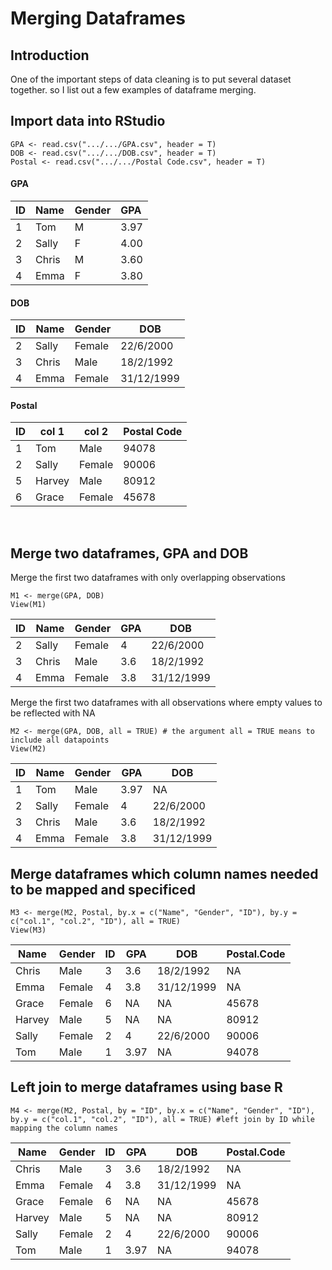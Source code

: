 # Merging Dataframes

## Introduction
One of the important steps of data cleaning is to put several dataset together. so I list out a few examples of dataframe merging. 

## Import data into RStudio
```{r}
GPA <- read.csv(".../.../GPA.csv", header = T)
DOB <- read.csv(".../.../DOB.csv", header = T)
Postal <- read.csv(".../.../Postal Code.csv", header = T)
```
#### GPA
| ID          | Name        | Gender      | GPA             | 
|:------------|:------------|:------------|:----------------|
| 1           | Tom         | M           | 3.97            |
| 2           | Sally       | F           | 4.00            |
| 3           | Chris       | M           | 3.60            | 
| 4           | Emma        | F           | 3.80            | 

#### DOB
|ID |Name |Gender|DOB       |
|---|-----|------|----------|
|2  |Sally|Female|22/6/2000 |
|3  |Chris|Male  |18/2/1992 |
|4  |Emma |Female|31/12/1999|

#### Postal
|ID |col 1|col 2 |Postal Code|
|---|-----|------|-----------|
|1  |Tom  |Male  |94078      |
|2  |Sally|Female|90006      |
|5  |Harvey|Male |80912      |
|6  |Grace|Female|45678      |

<br />

## Merge two dataframes, GPA and DOB
Merge the first two dataframes with only overlapping observations
```{r}
M1 <- merge(GPA, DOB)
View(M1)
```
|ID   |Name  |Gender    |GPA|DOB       |
|-----|------|----------|---|----------|
|2    |Sally |Female    |4  |22/6/2000 |
|3    |Chris |Male      |3.6|18/2/1992 |
|4    |Emma  |Female    |3.8|31/12/1999|


Merge the first two dataframes with all observations where empty values to be reflected with NA
```{r}
M2 <- merge(GPA, DOB, all = TRUE) # the argument all = TRUE means to include all datapoints
View(M2)
```
|ID   |Name  |Gender    |GPA|DOB       |
|-----|------|----------|---|----------|
|1    |Tom   |Male      |3.97|NA        |
|2    |Sally |Female    |4  |22/6/2000 |
|3    |Chris |Male      |3.6|18/2/1992 |
|4    |Emma  |Female    |3.8|31/12/1999|

## Merge dataframes which column names needed to be mapped and specificed
```{r}
M3 <- merge(M2, Postal, by.x = c("Name", "Gender", "ID"), by.y = c("col.1", "col.2", "ID"), all = TRUE)
View(M3)
```
|Name  |Gender|ID |GPA |DOB       |Postal.Code|
|------|------|---|----|----------|-----------|
|Chris |Male  |3  |3.6 |18/2/1992 |NA         |
|Emma  |Female|4  |3.8 |31/12/1999|NA         |
|Grace |Female|6  |NA  |NA        |45678      |
|Harvey|Male  |5  |NA  |NA        |80912      |
|Sally |Female|2  |4   |22/6/2000 |90006      |
|Tom   |Male  |1  |3.97|NA        |94078      |

## Left join to merge dataframes using base R
```{r}
M4 <- merge(M2, Postal, by = "ID", by.x = c("Name", "Gender", "ID"), by.y = c("col.1", "col.2", "ID"), all = TRUE) #left join by ID while mapping the column names
```
|Name  |Gender|ID |GPA |DOB       |Postal.Code|
|------|------|---|----|----------|-----------|
|Chris |Male  |3  |3.6 |18/2/1992 |NA         |
|Emma  |Female|4  |3.8 |31/12/1999|NA         |
|Grace |Female|6  |NA  |NA        |45678      |
|Harvey|Male  |5  |NA  |NA        |80912      |
|Sally |Female|2  |4   |22/6/2000 |90006      |
|Tom   |Male  |1  |3.97|NA        |94078      |
